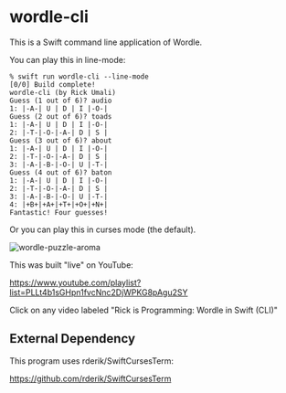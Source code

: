 # wordle-cli

This is a Swift command line application of Wordle.

You can play this in line-mode:

```
% swift run wordle-cli --line-mode
[0/0] Build complete!
wordle-cli (by Rick Umali)
Guess (1 out of 6)? audio
1: |-A-| U | D | I |-O-|
Guess (2 out of 6)? toads
1: |-A-| U | D | I |-O-|
2: |-T-|-O-|-A-| D | S |
Guess (3 out of 6)? about
1: |-A-| U | D | I |-O-|
2: |-T-|-O-|-A-| D | S |
3: |-A-|-B-|-O-| U |-T-|
Guess (4 out of 6)? baton
1: |-A-| U | D | I |-O-|
2: |-T-|-O-|-A-| D | S |
3: |-A-|-B-|-O-| U |-T-|
4: |+B+|+A+|+T+|+O+|+N+|
Fantastic! Four guesses!
```

Or you can play this in curses mode (the default).

![wordle-puzzle-aroma](https://user-images.githubusercontent.com/40336/233233153-577ae6f3-c7af-4c94-99d9-cee25f4d4f1d.png)

This was built "live" on YouTube:

https://www.youtube.com/playlist?list=PLLt4b1sGHpn1fvcNnc2DjWPKG8pAgu2SY

Click on any video labeled "Rick is Programming: Wordle in Swift (CLI)"

## External Dependency

This program uses rderik/SwiftCursesTerm:

https://github.com/rderik/SwiftCursesTerm

